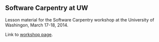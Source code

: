 Software Carpentry at UW
------------------------

Lesson material for the Software Carpentry workshop at the University of Washingon, March 17-18, 2014.  

Link to [workshop page](http://ljwilliams.github.io/2014-03-17-uw/).  